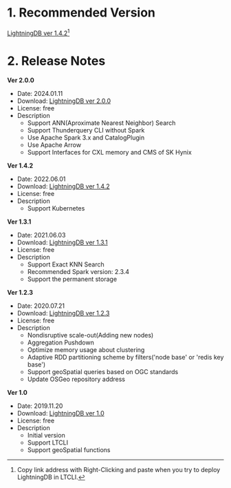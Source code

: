 # 1. Recommended Version

[LightningDB ver 1.4.2](https://drive.google.com/file/d/171jadrc0FI1EESCNBUaYsN--HQnWD-MA/view?usp=sharing)[^1]

# 2. Release Notes

**Ver 2.0.0**

- Date: 2024.01.11
- Download: [LightningDB ver 2.0.0](https://drive.google.com/file/d/171jadrc0FI1EESCNBUaYsN--HQnWD-MA/view?usp=sharing)
- License: free
- Description
    - Support ANN(Aproximate Nearest Neighbor) Search
    - Support Thunderquery CLI without Spark
    - Use Apache Spark 3.x and CatalogPlugin
    - Use Apache Arrow
    - Support Interfaces for CXL memory and CMS of SK Hynix


**Ver 1.4.2**

- Date: 2022.06.01
- Download: [LightningDB ver 1.4.2](https://drive.google.com/file/d/171jadrc0FI1EESCNBUaYsN--HQnWD-MA/view?usp=sharing)
- License: free
- Description
    - Support Kubernetes


**Ver 1.3.1**

- Date: 2021.06.03
- Download: [LightningDB ver 1.3.1](https://drive.google.com/file/d/1BDXVLmPygd7YrthI5e4vIN09xBummRGN/view?usp=sharing)
- License: free
- Description
    - Support Exact KNN Search
    - Recommended Spark version: 2.3.4
    - Support the permanent storage



**Ver 1.2.3**

- Date: 2020.07.21
- Download: [LightningDB ver 1.2.3](https://drive.google.com/file/d/1gjsx-Ng1TvxuLXoF3uKgKp7sfq5YFLgq/view?usp=sharing)
- License: free
- Description
    - Nondisruptive scale-out(Adding new nodes)
    - Aggregation Pushdown
    - Optimize memory usage about clustering
    - Adaptive RDD partitioning scheme by filters('node base' or 'redis key base')
    - Support geoSpatial queries based on OGC standards
    - Update OSGeo repository address



**Ver 1.0**

- Date: 2019.11.20
- Download: [LightningDB ver 1.0](https://drive.google.com/file/d/1gjsx-Ng1TvxuLXoF3uKgKp7sfq5YFLgq/view?usp=sharing)
- License: free
- Description
    - Initial version
    - Support LTCLI
    - Support geoSpatial functions


[^1]: Copy link address with Right-Clicking and paste when you  try to deploy LightningDB in LTCLI.
